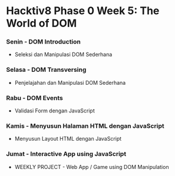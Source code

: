 # Hacktiv8 Phase 0 Week 5: The World of DOM

### Senin - DOM Introduction

- Seleksi dan Manipulasi DOM Sederhana

### Selasa - DOM Transversing

- Penjelajahan dan Manipulasi DOM Sederhana

### Rabu - DOM Events

- Validasi Form dengan JavaScript

### Kamis - Menyusun Halaman HTML dengan JavaScript

- Menyusun Layout HTML dengan JavaScript

### Jumat - Interactive App using JavaScript

- WEEKLY PROJECT - Web App / Game using DOM Manipulation
